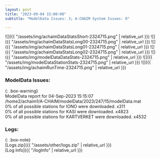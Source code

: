 ```yaml
---
layout: post
title: "2023-09-04 15:00:00"
subtitle: "ModelData Issues: 3; A-CHAIM System Issues: 0"

---
```


![]({{ "/assets/img/achaimDataStatsShort-2324715.png" | relative_url }})
![]({{ "/assets/img/achaimDataStatsLong00-2324715.png" | relative_url }})
![]({{ "/assets/img/achaimDataStatsLong01-2324715.png" | relative_url }})
![]({{ "/assets/img/achaimDataStatsLong02-2324715.png" | relative_url }})
![]({{ "/assets/img/modelDataDataStats-2324715.png" | relative_url }})
![]({{ "/assets/img/modelDataStationStats-2324715.png" | relative_url }})
![]({{ "/assets/img/achaimRunTime-2324715.png" | relative_url }})


### ModelData Issues:  
  
{: .box-warning}  
 ModelData report for 04-Sep-2023 15:15:07   
 /home2/achaim1/A-CHAIM/modelData/2023/247/15/modelData.mat   
 0% of all possible stations for IONO were downloaded. x311   
 0% of all possible stations for KASI were downloaded. x4823   
 0% of all possible stations for KARTVERKET were downloaded. x4532   
  


### Logs:  
  
{: .box-note}  
[Logs.zip]({{ "/assets/other/logs.zip" | relative_url }})  
[Log Info]({{ "/logInfo" | relative_url }})  
